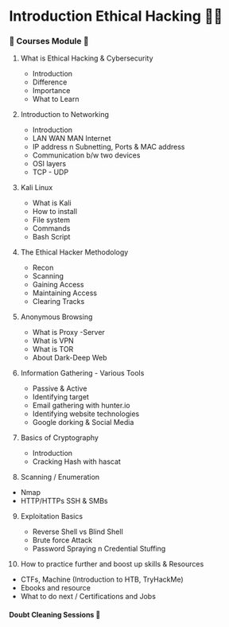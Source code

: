 # Introduction Ethical Hacking :man_technologist:

### :pushpin: Courses Module :notebook_with_decorative_cover:

1. What is Ethical Hacking & Cybersecurity
   - Introduction
   - Difference 
   - Importance
   - What to Learn

2. Introduction to Networking 
   - Introduction
   - LAN WAN MAN Internet 
   - IP address n Subnetting, Ports & MAC address
   - Communication b/w two devices
   - OSI layers
   - TCP - UDP 

3. Kali Linux 
   - What is Kali 
   - How to install
   - File system
   - Commands
   - Bash Script

4. The Ethical Hacker Methodology
   - Recon
   - Scanning
   - Gaining Access
   - Maintaining Access
   - Clearing Tracks

5. Anonymous Browsing
   - What is Proxy -Server
   - What is VPN
   - What is TOR
   - About Dark-Deep Web

6. Information Gathering - Various Tools
   - Passive & Active
   - Identifying target
   - Email gathering with hunter.io
   - Identifying website technologies
   - Google dorking & Social Media

7. Basics of Cryptography
   - Introduction
   - Cracking Hash with hascat
   
8. Scanning / Enumeration
  - Nmap
  - HTTP/HTTPs SSH & SMBs
  
9. Exploitation Basics
   - Reverse Shell vs Blind Shell
   - Brute force Attack 
   - Password Spraying n Credential Stuffing

10. How to practice further and boost up skills & Resources
   - CTFs, Machine (Introduction to HTB, TryHackMe) 
   - Ebooks and resource 
   - What to do next / Certifications and Jobs


#### Doubt Cleaning Sessions :star2:
